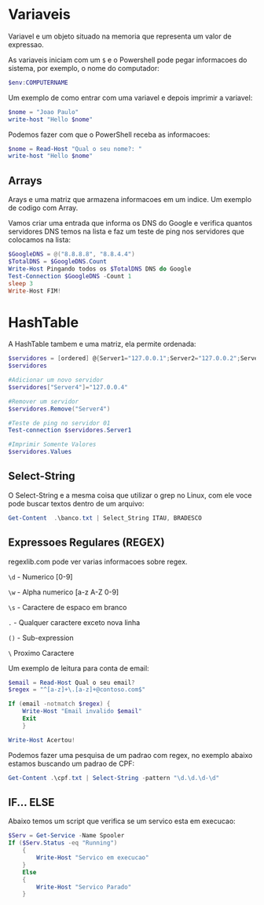 # Variaveis
Variavel e um objeto situado na memoria que representa um valor de expressao.

As variaveis iniciam com um `$` e o Powershell pode pegar informacoes do sistema, por exemplo, o nome do computador:
```powershell
$env:COMPUTERNAME
```

Um exemplo de como entrar com uma variavel e depois imprimir a variavel:
```powershell
$nome = "Joao Paulo"
write-host "Hello $nome"
```

Podemos fazer com que o PowerShell receba as informacoes:
```powershell
$nome = Read-Host "Qual o seu nome?: "
write-host "Hello $nome"
```


## Arrays
Arays e uma matriz que armazena informacoes em um indice.
Um exemplo de codigo com Array.

Vamos criar uma entrada que informa os DNS do Google e verifica quantos servidores DNS temos na lista e faz um teste de ping nos servidores que colocamos na lista:
```powershell
$GoogleDNS = @("8.8.8.8", "8.8.4.4")
$TotalDNS = $GoogleDNS.Count
Write-Host Pingando todos os $TotalDNS DNS do Google
Test-Connection $GoogleDNS -Count 1
sleep 3
Write-Host FIM!
```

# HashTable
A HashTable tambem e uma matriz, ela permite ordenada:
```powershell
$servidores = [ordered] @{Server1="127.0.0.1";Server2="127.0.0.2";Server1="127.0.0.3";}
$servidores

#Adicionar um novo servidor
$servidores["Server4"]="127.0.0.4"

#Remover um servidor
$servidores.Remove("Server4")

#Teste de ping no servidor 01
Test-connection $servidores.Server1

#Imprimir Somente Valores
$servidores.Values
```


## Select-String
O Select-String e a mesma coisa que utilizar o grep no Linux, com ele voce pode buscar textos dentro de um arquivo:
```powershell
Get-Content  .\banco.txt | Select_String ITAU, BRADESCO
```


## Expressoes Regulares (REGEX)
regexlib.com pode ver varias informacoes sobre regex.

`\d` - Numerico [0-9]

`\w` - Alpha numerico [a-z A-Z 0-9]

`\s` - Caractere de espaco em branco

`.` - Qualquer caractere exceto nova linha

`()` - Sub-expression

`\` Proximo Caractere

Um exemplo de leitura para conta de email:
```powershell
$email = Read-Host Qual o seu email?
$regex = "^[a-z]+\.[a-z]+@contoso.com$"

If (email -notmatch $regex) {
    Write-Host "Email invalido $email"
    Exit
    }

Write-Host Acertou!
```

Podemos fazer uma pesquisa de um padrao com regex, no exemplo abaixo estamos buscando um padrao de CPF:
```powershell
Get-Content .\cpf.txt | Select-String -pattern "\d.\d.\d-\d"
```


## IF... ELSE
Abaixo temos um script que verifica se um servico esta em execucao:
```powershell
$Serv = Get-Service -Name Spooler
If ($Serv.Status -eq "Running")
    {
        Write-Host "Servico em execucao"
    }
    Else
    {
        Write-Host "Servico Parado"
    }
```